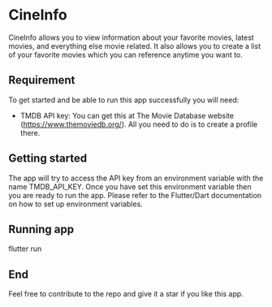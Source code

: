 # CineInfo

CineInfo allows you to view information about your favorite movies, latest movies, and everything else movie related. It also allows you to create a list of your favorite movies which you can reference anytime you want to.

## Requirement
To get started and be able to run this app successfully you will need:
* TMDB API key: You can get this at The Movie Database website (https://www.themoviedb.org/). All you need to do is to create a profile there.

## Getting started
The app will try to access the API key from an environment variable with the name TMDB_API_KEY. Once you have set this environment variable then you are ready to run the app. Please refer to the Flutter/Dart documentation on how to set up environment variables. 

## Running app
flutter run

## End
Feel free to contribute to the repo and give it a star if you like this app. 

